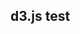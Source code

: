 ## d3.js test

<!-- Add a svg area, empty -->
<div id="d3plotarea"></div>

<script>

// Copyright 2021 Observable, Inc.
// Released under the ISC license.
// https://observablehq.com/@d3/sortable-bar-chart
function BarChart(data, {
  x = (d, i) => i, // given d in data, returns the (ordinal) x-value
  y = d => d, // given d in data, returns the (quantitative) y-value
  marginTop = 20, // the top margin, in pixels
  marginRight = 0, // the right margin, in pixels
  marginBottom = 30, // the bottom margin, in pixels
  marginLeft = 40, // the left margin, in pixels
  width = 640, // the outer width of the chart, in pixels
  height = 400, // the outer height of the chart, in pixels
  xDomain, // an array of (ordinal) x-values
  xRange = [marginLeft, width - marginRight], // [left, right]
  yType = d3.scaleLinear, // type of y-scale
  yDomain, // [ymin, ymax]
  yRange = [height - marginBottom, marginTop], // [bottom, top]
  xPadding = 0.1, // amount of x-range to reserve to separate bars
  yFormat, // a format specifier string for the y-axis
  yLabel, // a label for the y-axis
  color = "currentColor", // bar fill color
  duration: initialDuration = 250, // transition duration, in milliseconds
  delay: initialDelay = (_, i) => i * 20 // per-element transition delay, in milliseconds
} = {}) {
  // Compute values.
  const X = d3.map(data, x);
  const Y = d3.map(data, y);

  // Compute default domains, and unique the x-domain.
  if (xDomain === undefined) xDomain = X;
  if (yDomain === undefined) yDomain = [0, d3.max(Y)];
  xDomain = new d3.InternSet(xDomain);

  // Omit any data not present in the x-domain.
  const I = d3.range(X.length).filter(i => xDomain.has(X[i]));

  // Construct scales, axes, and formats.
  const xScale = d3.scaleBand(xDomain, xRange).padding(xPadding);
  const yScale = yType(yDomain, yRange);
  const xAxis = d3.axisBottom(xScale).tickSizeOuter(0);
  const yAxis = d3.axisLeft(yScale).ticks(height / 40, yFormat);
  const format = yScale.tickFormat(100, yFormat);

  const svg = d3.create("svg")
      .attr("width", width)
      .attr("height", height)
      .attr("viewBox", [0, 0, width, height])
      .attr("style", "max-width: 100%; height: auto; height: intrinsic;");

  const yGroup = svg.append("g")
      .attr("transform", `translate(${marginLeft},0)`)
      .call(yAxis)
      .call(g => g.select(".domain").remove())
      .call(g => g.selectAll(".tick").call(grid))
      .call(g => g.append("text")
          .attr("x", -marginLeft)
          .attr("y", 10)
          .attr("fill", "currentColor")
          .attr("text-anchor", "start")
          .text(yLabel));

  let rect = svg.append("g")
      .attr("fill", color)
    .selectAll("rect")
    .data(I)
    .join("rect")
      .property("key", i => X[i]) // for future transitions
      .call(position, i => xScale(X[i]), i => yScale(Y[i]))
      .style("mix-blend-mode", "multiply")
      .call(rect => rect.append("title")
          .text(i => [X[i], format(Y[i])].join("\n")));

  const xGroup = svg.append("g")
      .attr("transform", `translate(0,${height - marginBottom})`)
      .call(xAxis);

  // A helper method for updating the position of bars.
  function position(rect, x, y) {
    return rect
        .attr("x", x)
        .attr("y", y)
        .attr("height", typeof y === "function" ? i => yScale(0) - y(i) : i => yScale(0) - y)
        .attr("width", xScale.bandwidth());
  }

  // A helper method for generating grid lines on the y-axis.
  function grid(tick) {
    return tick.append("line")
        .attr("class", "grid")
        .attr("x2", width - marginLeft - marginRight)
        .attr("stroke", "currentColor")
        .attr("stroke-opacity", 0.1);
  }

  // Call chart.update(data, options) to transition to new data.
  return Object.assign(svg.node(), {
    update(data, {
      xDomain, // an array of (ordinal) x-values
      yDomain, // [ymin, ymax]
      duration = initialDuration, // transition duration, in milliseconds
      delay = initialDelay // per-element transition delay, in milliseconds
    } = {}) {
      // Compute values.
      const X = d3.map(data, x);
      const Y = d3.map(data, y);

      // Compute default domains, and unique the x-domain.
      if (xDomain === undefined) xDomain = X;
      if (yDomain === undefined) yDomain = [0, d3.max(Y)];
      xDomain = new d3.InternSet(xDomain);

      // Omit any data not present in the x-domain.
      const I = d3.range(X.length).filter(i => xDomain.has(X[i]));

      // Update scale domains.
      xScale.domain(xDomain);
      yScale.domain(yDomain);

      // Start a transition.
      const t = svg.transition().duration(duration);

      // Join the data, applying enter and exit.
      rect = rect
          .data(I, function(i) { return this.tagName === "rect" ? this.key : X[i]; })
          .join(
            enter => enter.append("rect")
                .property("key", i => X[i]) // for future transitions
                .call(position, i => xScale(X[i]), yScale(0))
                .style("mix-blend-mode", "multiply")
                .call(enter => enter.append("title")),
            update => update,
            exit => exit.transition(t)
                .delay(delay)
                .attr("y", yScale(0))
                .attr("height", 0)
                .remove()
          );

      // Update the title text on all entering and updating bars.
      rect.select("title")
          .text(i => [X[i], format(Y[i])].join("\n"));

      // Transition entering and updating bars to their new position. Note
      // that this assumes that the input data and the x-domain are in the
      // same order, or else the ticks and bars may have different delays.
      rect.transition(t)
          .delay(delay)
          .call(position, i => xScale(X[i]), i => yScale(Y[i]));

      // Transition the x-axis (using a possibly staggered delay per tick).
      xGroup.transition(t)
          .call(xAxis)
          .call(g => g.selectAll(".tick").delay(delay));

      // Transition the y-axis, then post process for grid lines etc.
      yGroup.transition(t)
          .call(yAxis)
        .selection()
          .call(g => g.select(".domain").remove())
          .call(g => g.selectAll(".tick").selectAll(".grid").data([,]).join(grid));
    }
  });
}

d3.csv("https://raw.githubusercontent.com/miltondp/manubot-d3js-test/main/content/alphabet.csv", (d) => {
chart = BarChart(alphabet, {
  x: d => d.letter,
  y: d => d.frequency,
  yFormat: "%",
  yLabel: "↑ Frequency",
  width,
  height: 500,
  color: "steelblue",
  duration: 750 // slow transition for demonstration
})
var vis = d3.select("#d3plotarea").append(chart)
})

</script>

